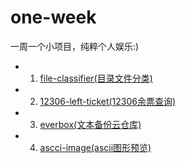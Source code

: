 # one-week
一周一个小项目，纯粹个人娱乐:)

 - 01. [file-classifier(目录文件分类)](https://github.com/tonnie17/one-week/tree/master/01-file-classifier)
 - 02. [12306-left-ticket(12306余票查询)](https://github.com/tonnie17/one-week/tree/master/02-12306-left-ticket)
 - 03. [everbox(文本备份云仓库)](https://github.com/tonnie17/one-week/tree/master/03-everbox)
 - 04. [ascci-image(ascii图形预览)](https://github.com/tonnie17/one-week/tree/master/04-ascci-image)

